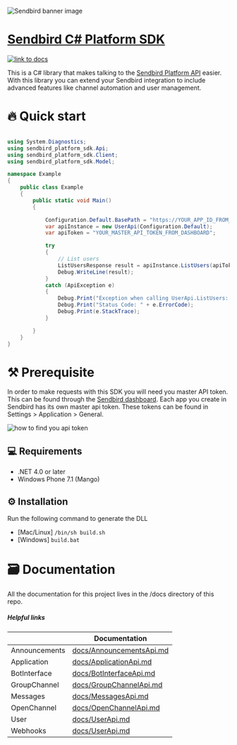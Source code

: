 ![Sendbird banner image](http://ww1.prweb.com/prfiles/2021/09/14/18371217/Sendbird_Logo_RGB_lg.png)

# [Sendbird C# Platform SDK](https://sendbird.com/docs/chat/v3/platform-api/getting-started/prepare-to-use-api)


[![link to docs](https://img.shields.io/badge/SDK-docs-green)](/docs)

This is a C# library that makes talking to the [Sendbird Platform API](https://sendbird.com/docs/chat/v3/platform-api/getting-started/prepare-to-use-api) easier. With this library you can extend your Sendbird integration to include advanced features like channel automation and user management.

# 🔥 Quick start

```csharp

using System.Diagnostics;
using sendbird_platform_sdk.Api;
using sendbird_platform_sdk.Client;
using sendbird_platform_sdk.Model;

namespace Example
{
    public class Example
    {
        public static void Main()
        {

            Configuration.Default.BasePath = "https://YOUR_APP_ID_FROM_DASHBOARD.sendbird.com";
            var apiInstance = new UserApi(Configuration.Default);
            var apiToken = "YOUR_MASTER_API_TOKEN_FROM_DASHBOARD";

            try
            {
                // List users
                ListUsersResponse result = apiInstance.ListUsers(apiToken, null, null, null, null, null, null, null, null, null);
                Debug.WriteLine(result);
            }
            catch (ApiException e)
            {
                Debug.Print("Exception when calling UserApi.ListUsers: " + e.Message);
                Debug.Print("Status Code: " + e.ErrorCode);
                Debug.Print(e.StackTrace);
            }

        }
    }
}

```

# ⚒️ Prerequisite
In order to make requests with this SDK you will need you master API token. This can be found through the [Sendbird dashboard](https://dashboard.sendbird.com/).  Each app you create in Sendbird has its own master api token. These tokens can be found in Settings > Application > General.

![how to find you api token](https://i.imgur.com/0YMKtpX.png)

## 💻 Requirements

- .NET 4.0 or later
- Windows Phone 7.1 (Mango)

## ⚙️ Installation

Run the following command to generate the DLL

- [Mac/Linux] `/bin/sh build.sh`
- [Windows] `build.bat`


# 🗃️ Documentation 
All the documentation for this project lives in the /docs directory of this repo. 

##### Helpful links

|       | Documentation |
| ----------- | ----------- |
| Announcements   | [docs/AnnouncementsApi.md](docs/AnnouncementsApi.md)|
| Application | [docs/ApplicationApi.md](docs/ApplicationApi.md)  |
| BotInterface | [docs/BotInterfaceApi.md](docs/BotInterfaceApi.md)  |
| GroupChannel | [docs/GroupChannelApi.md](docs/GroupChannelApi.md)  |
| Messages | [docs/MessagesApi.md](docs/MessagesApi.md)  |
| OpenChannel | [docs/OpenChannelApi.md ](docs/OpenChannelApi.md)  |
| User | [docs/UserApi.md](docs/UserApi.md)  |
| Webhooks | [docs/UserApi.md](docs/WebhooksApi.md)  |

